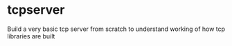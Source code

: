 # tcpserver
Build a very basic tcp server from scratch to understand working of how tcp libraries are built
